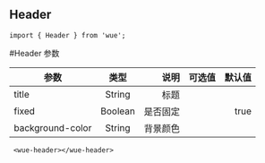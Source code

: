 ## Header

```
import { Header } from 'wue';
```

#Header 参数

| 参数           | 类型          | 说明  | 可选值| 默认值|
| ------------- |:-------------:| -----:|-----:|-----:|
|title| String| 标题|
|fixed| Boolean| 是否固定| |true|
|background-color	| String| 背景颜色|

```
 <wue-header></wue-header>
```